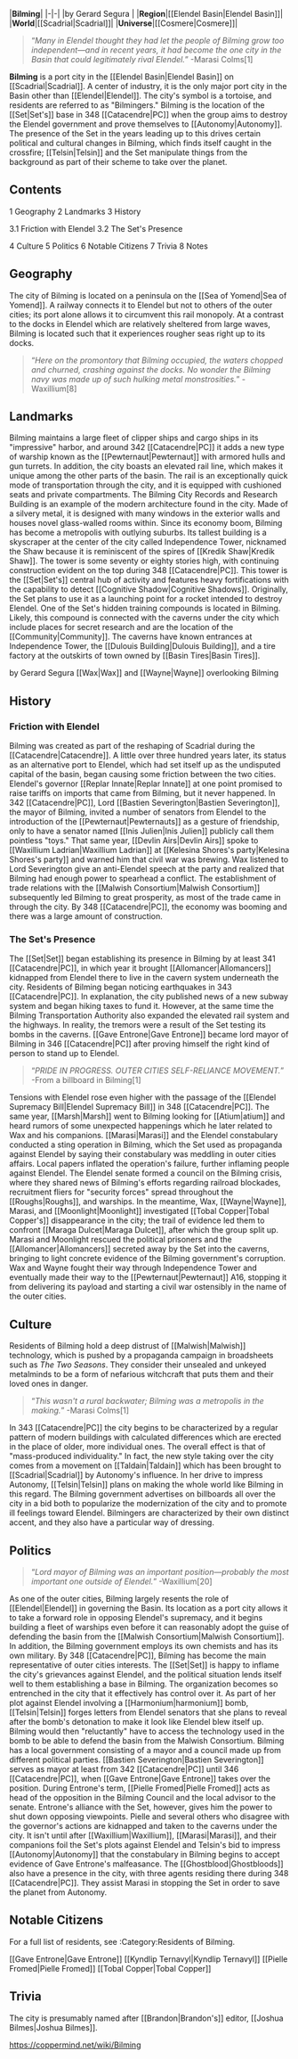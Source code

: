 |**Bilming**|
|-|-|
|by  Gerard Segura |
|**Region**|[[Elendel Basin\|Elendel Basin]]|
|**World**|[[Scadrial\|Scadrial]]|
|**Universe**|[[Cosmere\|Cosmere]]|

>“*Many in Elendel thought they had let the people of Bilming grow too independent—and in recent years, it had become the one city in the Basin that could legitimately rival Elendel.*”
\-Marasi Colms[1]


**Bilming** is a port city in the [[Elendel Basin\|Elendel Basin]] on [[Scadrial\|Scadrial]]. A center of industry, it is the only major port city in the Basin other than [[Elendel\|Elendel]]. The city's symbol is a tortoise, and residents are referred to as "Bilmingers." Bilming is the location of the [[Set\|Set's]] base in 348 [[Catacendre\|PC]] when the group aims to destroy the Elendel government and prove themselves to [[Autonomy\|Autonomy]]. The presence of the Set in the years leading up to this drives certain political and cultural changes in Bilming, which finds itself caught in the crossfire; [[Telsin\|Telsin]] and the Set manipulate things from the background as part of their scheme to take over the planet.

## Contents

1 Geography
2 Landmarks
3 History

3.1 Friction with Elendel
3.2 The Set's Presence


4 Culture
5 Politics
6 Notable Citizens
7 Trivia
8 Notes


## Geography
The city of Bilming is located on a peninsula on the [[Sea of Yomend\|Sea of Yomend]]. A railway connects it to Elendel but not to others of the outer cities; its port alone allows it to circumvent this rail monopoly. At a contrast to the docks in Elendel which are relatively sheltered from large waves, Bilming is located such that it experiences rougher seas right up to its docks.

>“*Here on the promontory that Bilming occupied, the waters chopped and churned, crashing against the docks. No wonder the Bilming navy was made up of such hulking metal monstrosities.*”
\-Waxillium[8]

## Landmarks
Bilming maintains a large fleet of clipper ships and cargo ships in its "impressive" harbor, and around 342 [[Catacendre\|PC]] it adds a new type of warship known as the [[Pewternaut\|Pewternaut]] with armored hulls and gun turrets. In addition, the city boasts an elevated rail line, which makes it unique among the other parts of the basin. The rail is an exceptionally quick mode of transportation through the city, and it is equipped with cushioned seats and private compartments.
The Bilming City Records and Research Building is an example of the modern architecture found in the city. Made of a silvery metal, it is designed with many windows in the exterior walls and houses novel glass-walled rooms within.
Since its economy boom, Bilming has become a metropolis with outlying suburbs. Its tallest building is a skyscraper at the center of the city called Independence Tower, nicknamed the Shaw because it is reminiscent of the spires of [[Kredik Shaw\|Kredik Shaw]]. The tower is some seventy or eighty stories high, with continuing construction evident on the top during 348 [[Catacendre\|PC]]. This tower is the [[Set\|Set's]] central hub of activity and features heavy fortifications with the capability to detect [[Cognitive Shadow\|Cognitive Shadows]]. Originally, the Set plans to use it as a launching point for a rocket intended to destroy Elendel.
One of the Set's hidden training compounds is located in Bilming. Likely, this compound is connected with the caverns under the city which include places for secret research and are the location of the [[Community\|Community]]. The caverns have known entrances at Independence Tower, the [[Dulouis Building\|Dulouis Building]], and a tire factory at the outskirts of town owned by [[Basin Tires\|Basin Tires]].

 by  Gerard Segura  [[Wax\|Wax]] and [[Wayne\|Wayne]] overlooking Bilming
## History
### Friction with Elendel
Bilming was created as part of the reshaping of Scadrial during the [[Catacendre\|Catacendre]]. A little over three hundred years later, its status as an alternative port to Elendel, which had set itself up as the undisputed capital of the basin, began causing some friction between the two cities. Elendel's governor [[Replar Innate\|Replar Innate]] at one point promised to raise tariffs on imports that came from Bilming, but it never happened. In 342 [[Catacendre\|PC]], Lord [[Bastien Severington\|Bastien Severington]], the mayor of Bilming, invited a number of senators from Elendel to the introduction of the [[Pewternaut\|Pewternauts]] as a gesture of friendship, only to have a senator named [[Inis Julien\|Inis Julien]] publicly call them pointless "toys." That same year, [[Devlin Airs\|Devlin Airs]] spoke to [[Waxillium Ladrian\|Waxillium Ladrian]] at [[Kelesina Shores's party\|Kelesina Shores's party]] and warned him that civil war was brewing. Wax listened to Lord Severington give an anti-Elendel speech at the party and realized that Bilming had enough power to spearhead a conflict. The establishment of trade relations with the [[Malwish Consortium\|Malwish Consortium]] subsequently led Bilming to great prosperity, as most of the trade came in through the city. By 348 [[Catacendre\|PC]], the economy was booming and there was a large amount of construction.

### The Set's Presence
The [[Set\|Set]] began establishing its presence in Bilming by at least 341 [[Catacendre\|PC]], in which year it brought [[Allomancer\|Allomancers]] kidnapped from Elendel there to live in the cavern system underneath the city. Residents of Bilming began noticing earthquakes in 343 [[Catacendre\|PC]]. In explanation, the city published news of a new subway system and began hiking taxes to fund it. However, at the same time the Bilming Transportation Authority also expanded the elevated rail system and the highways. In reality, the tremors were a result of the Set testing its bombs in the caverns. [[Gave Entrone\|Gave Entrone]] became lord mayor of Bilming in 346 [[Catacendre\|PC]] after proving himself the right kind of person to stand up to Elendel.

>“*PRIDE IN PROGRESS. OUTER CITIES SELF-RELIANCE MOVEMENT.*”
\-From a billboard in Bilming[1]

Tensions with Elendel rose even higher with the passage of the [[Elendel Supremacy Bill\|Elendel Supremacy Bill]] in 348 [[Catacendre\|PC]]. The same year, [[Marsh\|Marsh]] went to Bilming looking for [[Atium\|atium]] and heard rumors of some unexpected happenings which he later related to Wax and his companions. [[Marasi\|Marasi]] and the Elendel constabulary conducted a sting operation in Bilming, which the Set used as propaganda against Elendel by saying their constabulary was meddling in outer cities affairs. Local papers inflated the operation's failure, further inflaming people against Elendel.
The Elendel senate formed a council on the Bilming crisis, where they shared news of Bilming's efforts regarding railroad blockades, recruitment fliers for "security forces" spread throughout the [[Roughs\|Roughs]], and warships. In the meantime, Wax, [[Wayne\|Wayne]], Marasi, and [[Moonlight\|Moonlight]] investigated [[Tobal Copper\|Tobal Copper's]] disappearance in the city; the trail of evidence led them to confront [[Maraga Dulcet\|Maraga Dulcet]], after which the group split up. Marasi and Moonlight rescued the political prisoners and the [[Allomancer\|Allomancers]] secreted away by the Set into the caverns, bringing to light concrete evidence of the Bilming government's corruption. Wax and Wayne fought their way through Independence Tower and eventually made their way to the [[Pewternaut\|Pewternaut]] A16, stopping it from delivering its payload and starting a civil war ostensibly in the name of the outer cities.

## Culture
Residents of Bilming hold a deep distrust of [[Malwish\|Malwish]] technology, which is pushed by a propaganda campaign in broadsheets such as *The Two Seasons*. They consider their unsealed and unkeyed metalminds to be a form of nefarious witchcraft that puts them and their loved ones in danger.

>“*This wasn't a rural backwater; Bilming was a metropolis in the making.*”
\-Marasi Colms[1]

In 343 [[Catacendre\|PC]] the city begins to be characterized by a regular pattern of modern buildings with calculated differences which are erected in the place of older, more individual ones. The overall effect is that of "mass-produced individuality." In fact, the new style taking over the city comes from a  movement on [[Taldain\|Taldain]] which has been brought to [[Scadrial\|Scadrial]] by Autonomy's influence. In her drive to impress Autonomy, [[Telsin\|Telsin]] plans on making the whole world like Bilming in this regard. The Bilming government advertises on billboards all over the city in a bid both to popularize the modernization of the city and to promote ill feelings toward Elendel.
Bilmingers are characterized by their own distinct accent, and they also have a particular way of dressing.

## Politics
>“*Lord mayor of Bilming was an important position—probably the most important one outside of Elendel.*”
\-Waxillium[20]


As one of the outer cities, Bilming largely resents the role of [[Elendel\|Elendel]] in governing the Basin. Its location as a port city allows it to take a forward role in opposing Elendel's supremacy, and it begins building a fleet of warships even before it can reasonably adopt the guise of defending the basin from the [[Malwish Consortium\|Malwish Consortium]]. In addition, the Bilming government employs its own chemists and has its own military. By 348 [[Catacendre\|PC]], Bilming has become the main representative of outer cities interests.
The [[Set\|Set]] is happy to inflame the city's grievances against Elendel, and the political situation lends itself well to them establishing a base in Bilming. The organization becomes so entrenched in the city that it effectively has control over it. As part of her plot against Elendel involving a [[Harmonium\|harmonium]] bomb, [[Telsin\|Telsin]] forges letters from Elendel senators that she plans to reveal after the bomb's detonation to make it look like Elendel blew itself up. Bilming would then "reluctantly" have to access the technology used in the bomb to be able to defend the basin from the Malwish Consortium.
Bilming has a local government consisting of a mayor and a council made up from different political parties. [[Bastien Severington\|Bastien Severington]] serves as mayor at least from 342 [[Catacendre\|PC]] until 346 [[Catacendre\|PC]], when [[Gave Entrone\|Gave Entrone]] takes over the position. During Entrone's term, [[Pielle Fromed\|Pielle Fromed]] acts as head of the opposition in the Bilming Council and the local advisor to the senate. Entrone's alliance with the Set, however, gives him the power to shut down opposing viewpoints. Pielle and several others who disagree with the governor's actions are kidnapped and taken to the caverns under the city. It isn't until after [[Waxillium\|Waxillium]], [[Marasi\|Marasi]], and their companions foil the Set's plots against Elendel and Telsin's bid to impress [[Autonomy\|Autonomy]] that the constabulary in Bilming begins to accept evidence of Gave Entrone's malfeasance.
The [[Ghostblood\|Ghostbloods]] also have a presence in the city, with three agents residing there during 348 [[Catacendre\|PC]]. They assist Marasi in stopping the Set in order to save the planet from Autonomy.

## Notable Citizens
For a full list of residents, see :Category:Residents of Bilming.

[[Gave Entrone\|Gave Entrone]]
[[Kyndlip Ternavyl\|Kyndlip Ternavyl]]
[[Pielle Fromed\|Pielle Fromed]]
[[Tobal Copper\|Tobal Copper]]

## Trivia
The city is presumably named after [[Brandon\|Brandon's]] editor, [[Joshua Bilmes\|Joshua Bilmes]].


https://coppermind.net/wiki/Bilming